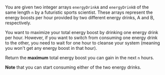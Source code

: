 You are given two integer arrays `energyDrinkA` and `energyDrinkB` of the same length `n` by a futuristic sports scientist. These arrays represent the energy boosts per hour provided by two different energy drinks, A and B, respectively.

You want to maximize your total energy boost by drinking one energy drink per hour. However, if you want to switch from consuming one energy drink to the other, you need to wait for one hour to cleanse your system (meaning you won't get any energy boost in that hour).

Return the **maximum** total energy boost you can gain in the next `n` hours.

**Note** that you can start consuming either of the two energy drinks.
